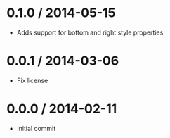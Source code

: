 
0.1.0 / 2014-05-15
==================

 * Adds support for bottom and right style properties

0.0.1 / 2014-03-06
==================

 * Fix license

0.0.0 / 2014-02-11
==================

 * Initial commit
